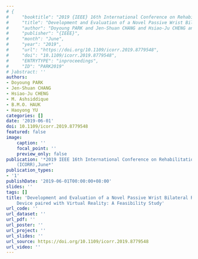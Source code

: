 ```yaml
---
# {
#     "booktitle": "2019 {IEEE} 16th International Conference on Rehabilitation Robotics ({ICORR})",
#     "title": "Development and Evaluation of a Novel Passive Wrist Bilateral Rehabilitation Device paired with Virtual Reality: A Feasibility Study",
#     "author": "Doyoung PARK and Jen-Shuan CHANG and Hsiao-Ju CHENG and M. Ashsiddique and B.M.O. HAUK and Haoyong YU",
#     "publisher": "{IEEE}",
#     "month": "June",
#     "year": "2019",
#     "url": "https://doi.org/10.1109/icorr.2019.8779548",
#     "doi": "10.1109/icorr.2019.8779548",
#     "ENTRYTYPE": "inproceedings",
#     "ID": "PARK2019"
# }abstract: ''
authors:
- Doyoung PARK
- Jen-Shuan CHANG
- Hsiao-Ju CHENG
- M. Ashsiddique
- B.M.O. HAUK
- Haoyong YU
categories: []
date: '2019-06-01'
doi: 10.1109/icorr.2019.8779548
featured: false
image:
    caption: ''
    focal_point: ''
    preview_only: false
publication: '*2019 IEEE 16th International Conference on Rehabilitation Robotics
    (ICORR),June*'
publication_types:
- '1'
publishDate: '2019-06-01T00:00:00+08:00'
slides: ''
tags: []
title: 'Development and Evaluation of a Novel Passive Wrist Bilateral Rehabilitation
    Device paired with Virtual Reality: A Feasibility Study'
url_code: ''
url_dataset: ''
url_pdf: ''
url_poster: ''
url_project: ''
url_slides: ''
url_source: https://doi.org/10.1109/icorr.2019.8779548
url_video: ''
---
```

